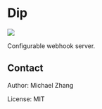 Dip
===

[![](https://img.shields.io/badge/rewritten-in%20rust-%23dea584.svg)](https://github.com/ansuz/RIIR)

Configurable webhook server.

Contact
-------

Author: Michael Zhang

License: MIT
